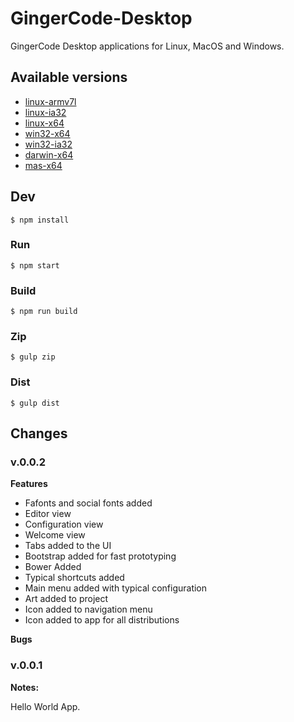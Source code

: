 # GingerCode-Desktop

GingerCode Desktop applications for Linux, MacOS and Windows.

## Available versions

- [linux-armv7l](https://github.com/OSWeekends/GingerCode-Desktop/releases/download/v0.0.1-PoC/Gingercode-linux-armv7lv0.0.1-PoC.zip)
- [linux-ia32](https://github.com/OSWeekends/GingerCode-Desktop/releases/download/v0.0.1-PoC/Gingercode-linux-ia32v0.0.1-PoC.zip)
- [linux-x64](https://github.com/OSWeekends/GingerCode-Desktop/releases/download/v0.0.1-PoC/Gingercode-linux-x64v0.0.1-PoC.zip)
- [win32-x64](https://github.com/OSWeekends/GingerCode-Desktop/releases/download/v0.0.1-PoC/Gingercode-win32-x64v0.0.1-PoC.zip)
- [win32-ia32](https://github.com/OSWeekends/GingerCode-Desktop/releases/download/v0.0.1-PoC/Gingercode-win32-ia32v0.0.1-PoC.zip)
- [darwin-x64](https://github.com/OSWeekends/GingerCode-Desktop/releases/download/v0.0.1-PoC/Gingercode-darwin-x64v0.0.1-PoC.zip)
- [mas-x64](https://github.com/OSWeekends/GingerCode-Desktop/releases/download/v0.0.1-PoC/Gingercode-mas-x64v0.0.1-PoC.zip)


## Dev

```
$ npm install
```

### Run

```
$ npm start
```

### Build

```
$ npm run build
```

### Zip

```
$ gulp zip
```

### Dist

```
$ gulp dist
```

## Changes

### v.0.0.2

**Features**

- Fafonts and social fonts added
- Editor view
- Configuration view
- Welcome view
- Tabs added to the UI
- Bootstrap added for fast prototyping
- Bower Added
- Typical shortcuts added
- Main menu added with typical configuration
- Art added to project
- Icon added to navigation menu
- Icon added to app for all distributions

**Bugs**

### v.0.0.1

**Notes:**

Hello World App.
